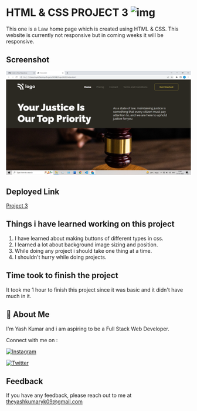 
# HTML & CSS PROJECT 3 ![img](https://img.shields.io/badge/PROJECT%203-HTML%20%26%20CSS-orange)

This one is a Law home page which is created using HTML & CSS. This website is currently not responsive but in coming weeks it will be responsive.
## Screenshot

![Project 3 Screenshot](./Project%203.png)


## Deployed Link

[Project 3](https://projectjudge.netlify.app/)


## Things i have learned working on this project

1. I have learned about making buttons of different types in css.
2. I learned a lot about background image sizing and position.
4. While doing any project i should take one thing at a time.
5. I shouldn't hurry while doing projects.
## Time took to finish the project

It took me 1 hour to finish this project since it was basic and it didn't have much in it.
## 🚀 About Me
I'm Yash Kumar and i am aspiring to be a Full Stack Web Developer.

Connect with me on :

[![Instagram](https://img.shields.io/badge/Instagram-%23E4405F.svg?style=for-the-badge&logo=Instagram&logoColor=white)](https://www.instagram.com/theyash_yk09/)

[![Twitter](https://img.shields.io/badge/Twitter-%231DA1F2.svg?style=for-the-badge&logo=Twitter&logoColor=white)](https://www.twitter.com/theyash_yk09/)

## Feedback

If you have any feedback, please reach out to me at theyashkumaryk09@gmail.com

